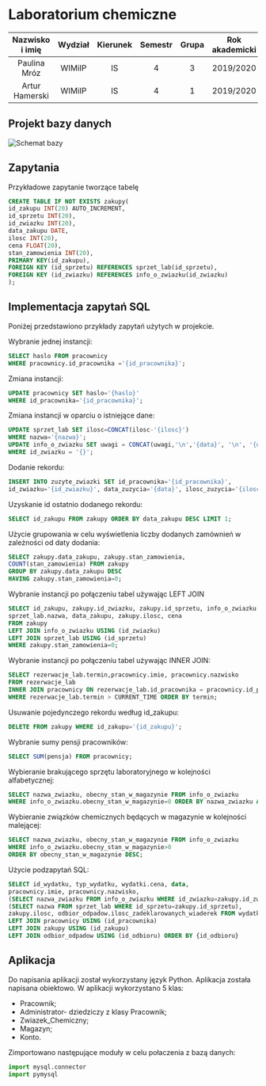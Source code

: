# Laboratorium chemiczne

| Nazwisko i imię | Wydział | Kierunek | Semestr | Grupa | Rok akademicki |
| :-------------: | :-----: | :------: | :-----: | :---: | :------------: |
| Paulina Mróz    | WIMiIP  | IS       |   4     | 3     | 2019/2020      |
| Artur Hamerski  | WIMiIP  | IS       |   4     | 1     | 2019/2020      |

## Projekt bazy danych

![Schemat bazy](https://github.com/phajder-databases/db2020-project-laboratorium-chemiczne/blob/master/resources/labChemDB.svg)

## Zapytania 
Przykładowe zapytanie tworzące tabelę
```sql
CREATE TABLE IF NOT EXISTS zakupy( 
id_zakupu INT(20) AUTO_INCREMENT, 
id_sprzetu INT(20), 
id_zwiazku INT(20), 
data_zakupu DATE, 
ilosc INT(20), 
cena FLOAT(20), 
stan_zamowienia INT(20), 
PRIMARY KEY(id_zakupu), 
FOREIGN KEY (id_sprzetu) REFERENCES sprzet_lab(id_sprzetu), 
FOREIGN KEY (id_zwiazku) REFERENCES info_o_zwiazku(id_zwiazku) 
);
```

## Implementacja zapytań SQL
Poniżej przedstawiono przykłady zapytań użytych w projekcie.

Wybranie jednej instancji:
```sql
SELECT haslo FROM pracownicy 
WHERE pracownicy.id_pracownika ='{id_pracownika}';
```
Zmiana instancji:
```sql
UPDATE pracownicy SET haslo='{haslo}' 
WHERE id_pracownika='{id_pracownika}';
```
Zmiana instancji w oparciu o istniejące dane:
```sql
UPDATE sprzet_lab SET ilosc=CONCAT(ilosc-'{ilosc}') 
WHERE nazwa='{nazwa}';
UPDATE info_o_zwiazku SET uwagi = CONCAT(uwagi,'\n','{data}', '\n', '{uwaga}')
WHERE id_zwiazku = '{}';
```
Dodanie rekordu:
```sql
INSERT INTO zuzyte_zwiazki SET id_pracownika='{id_pracownika}',
id_zwiazku='{id_zwiazku}', data_zuzycia='{data}', ilosc_zuzycia='{ilosc}';
```
Uzyskanie id ostatnio dodanego rekordu:
```sql
SELECT id_zakupu FROM zakupy ORDER BY data_zakupu DESC LIMIT 1;
```
Użycie grupowania w celu wyświetlenia liczby dodanych zamównień w zależności od daty dodania:
```sql
SELECT zakupy.data_zakupu, zakupy.stan_zamowienia, 
COUNT(stan_zamowienia) FROM zakupy 
GROUP BY zakupy.data_zakupu DESC 
HAVING zakupy.stan_zamowienia=0;
```
Wybranie instancji po połączeniu tabel używając LEFT JOIN
```sql
SELECT id_zakupu, zakupy.id_zwiazku, zakupy.id_sprzetu, info_o_zwiazku.nazwa_zwiazku, 
sprzet_lab.nazwa, data_zakupu, zakupy.ilosc, cena 
FROM zakupy 
LEFT JOIN info_o_zwiazku USING (id_zwiazku)
LEFT JOIN sprzet_lab USING (id_sprzetu) 
WHERE zakupy.stan_zamowienia=0;
```
Wybranie instancji po połączeniu tabel używając INNER JOIN:
```sql
SELECT rezerwacje_lab.termin,pracownicy.imie, pracownicy.nazwisko 
FROM rezerwacje_lab 
INNER JOIN pracownicy ON rezerwacje_lab.id_pracownika = pracownicy.id_pracownika 
WHERE rezerwacje_lab.termin > CURRENT_TIME ORDER BY termin;
```

Usuwanie pojedynczego rekordu według id_zakupu:
```sql
DELETE FROM zakupy WHERE id_zakupu='{id_zakupu}';
```
Wybranie sumy pensji pracowników:
````sql
SELECT SUM(pensja) FROM pracownicy;
````
Wybieranie brakującego sprzętu laboratoryjnego w kolejności alfabetycznej:
```sql
SELECT nazwa_zwiazku, obecny_stan_w_magazynie FROM info_o_zwiazku 
WHERE info_o_zwiazku.obecny_stan_w_magazynie=0 ORDER BY nazwa_zwiazku ASC;
```
Wybieranie związków chemicznych będących w magazynie w kolejności malejącej:
```sql
SELECT nazwa_zwiazku, obecny_stan_w_magazynie FROM info_o_zwiazku 
WHERE info_o_zwiazku.obecny_stan_w_magazynie>0 
ORDER BY obecny_stan_w_magazynie DESC;
```
Użycie podzapytań SQL:
```sql
SELECT id_wydatku, typ_wydatku, wydatki.cena, data, 
pracownicy.imie, pracownicy.nazwisko,
(SELECT nazwa_zwiazku FROM info_o_zwiazku WHERE id_zwiazku=zakupy.id_zwiazku),
(SELECT nazwa FROM sprzet_lab WHERE id_sprzetu=zakupy.id_sprzetu), 
zakupy.ilosc, odbior_odpadow.ilosc_zadeklarowanych_wiaderek FROM wydatki 
LEFT JOIN pracownicy USING (id_pracownika) 
LEFT JOIN zakupy USING (id_zakupu) 
LEFT JOIN odbior_odpadow USING (id_odbioru) ORDER BY {id_odbioru}
```
## Aplikacja
Do napisania aplikacji został wykorzystany język Python.
Aplikacja została napisana obiektowo.
W aplikacji wykorzystano 5 klas:
- Pracownik;
- Administrator- dziedziczy z klasy Pracownik;
- Zwiazek_Chemiczny;
- Magazyn;
- Konto.

Zimportowano następujące moduły w celu połaczenia z bazą danych:
```python
import mysql.connector
import pymysql
```